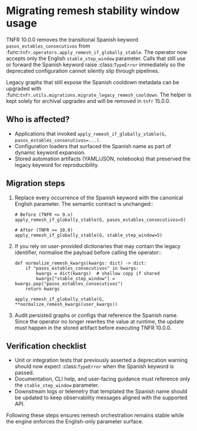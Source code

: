 # Migrating remesh stability window usage

TNFR 10.0.0 removes the transitional Spanish keyword
``pasos_estables_consecutivos`` from
:func:`tnfr.operators.apply_remesh_if_globally_stable`. The operator now
accepts only the English ``stable_step_window`` parameter. Calls that still use
or forward the Spanish keyword raise :class:`TypeError` immediately so the
deprecated configuration cannot silently slip through pipelines.

Legacy graphs that still expose the Spanish cooldown metadata can be upgraded
with :func:`tnfr.utils.migrations.migrate_legacy_remesh_cooldown`. The helper is
kept solely for archival upgrades and will be removed in ``tnfr`` 15.0.0.

## Who is affected?

- Applications that invoked
  ``apply_remesh_if_globally_stable(G, pasos_estables_consecutivos=...)``.
- Configuration loaders that surfaced the Spanish name as part of dynamic
  keyword expansion.
- Stored automation artifacts (YAML/JSON, notebooks) that preserved the legacy
  keyword for reproducibility.

## Migration steps

1. Replace every occurrence of the Spanish keyword with the canonical English
   parameter. The semantic contract is unchanged::

       # Before (TNFR <= 9.x)
       apply_remesh_if_globally_stable(G, pasos_estables_consecutivos=5)

       # After (TNFR >= 10.0)
       apply_remesh_if_globally_stable(G, stable_step_window=5)

2. If you rely on user-provided dictionaries that may contain the legacy
   identifier, normalise the payload before calling the operator::

       def normalize_remesh_kwargs(kwargs: dict) -> dict:
           if "pasos_estables_consecutivos" in kwargs:
               kwargs = dict(kwargs)  # shallow copy if shared
               kwargs["stable_step_window"] = kwargs.pop("pasos_estables_consecutivos")
           return kwargs

       apply_remesh_if_globally_stable(G, **normalize_remesh_kwargs(user_kwargs))

3. Audit persisted graphs or configs that reference the Spanish name. Since the
   operator no longer rewrites the value at runtime, the update must happen in
   the stored artifact before executing TNFR 10.0.0.

## Verification checklist

- Unit or integration tests that previously asserted a deprecation warning
  should now expect :class:`TypeError` when the Spanish keyword is passed.
- Documentation, CLI help, and user-facing guidance must reference only the
  ``stable_step_window`` parameter.
- Downstream logs or telemetry that templated the Spanish name should be
  updated to keep observability messages aligned with the supported API.

Following these steps ensures remesh orchestration remains stable while the
engine enforces the English-only parameter surface.
